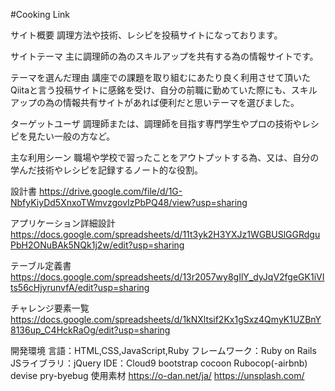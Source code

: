 #Cooking Link

サイト概要
調理方法や技術、レシピを投稿サイトになっております。

サイトテーマ
主に調理師の為のスキルアップを共有する為の情報サイトです。

テーマを選んだ理由
講座での課題を取り組むにあたり良く利用させて頂いたQiitaと言う投稿サイトに感銘を受け、自分の前職に勤めていた際にも、スキルアップの為の情報共有サイトがあれば便利だと思いテーマを選びました。

ターゲットユーザ
調理師または、調理師を目指す専門学生やプロの技術やレシピを見たい一般の方など。

主な利用シーン
職場や学校で習ったことをアウトプットする為、又は、自分の学んだ技術やレシピを記録するノート的な役割。

設計書
https://drive.google.com/file/d/1G-NbfyKiyDd5XnxoTWmvzgovIzPbPQ48/view?usp=sharing

アプリケーション詳細設計
https://docs.google.com/spreadsheets/d/11t3yk2H3YXJz1WGBUSlGGRdguPbH2ONuBAk5NQk1j2w/edit?usp=sharing

テーブル定義書
https://docs.google.com/spreadsheets/d/13r2057wy8gIlY_dyJqV2fgeGK1iVIts56cHjyrunvfA/edit?usp=sharing

チャレンジ要素一覧
https://docs.google.com/spreadsheets/d/1kNXltsif2Kx1gSxz4QmyK1UZBnY8136up_C4HckRaOg/edit?usp=sharing

開発環境
言語：HTML,CSS,JavaScript,Ruby
フレームワーク：Ruby on Rails
JSライブラリ：jQuery
IDE：Cloud9
bootstrap
cocoon
Rubocop(-airbnb)
devise
pry-byebug
使用素材
https://o-dan.net/ja/
https://unsplash.com/

